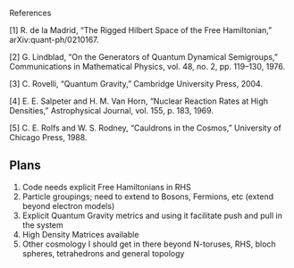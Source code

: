 References

[1] R. de la Madrid, “The Rigged Hilbert Space of the Free Hamiltonian,” arXiv:quant-ph/0210167.

[2] G. Lindblad, “On the Generators of Quantum Dynamical Semigroups,” Communications in Mathematical Physics, vol. 48, no. 2, pp. 119–130, 1976.

[3] C. Rovelli, “Quantum Gravity,” Cambridge University Press, 2004.

[4] E. E. Salpeter and H. M. Van Horn, “Nuclear Reaction Rates at High Densities,” Astrophysical Journal, vol. 155, p. 183, 1969.

[5] C. E. Rolfs and W. S. Rodney, “Cauldrons in the Cosmos,” University of Chicago Press, 1988.


## Plans
1. Code needs explicit Free Hamiltonians in RHS
2. Particle groupings; need to extend to Bosons, Fermions, etc (extend beyond electron models)
3. Explicit Quantum Gravity metrics and using it facilitate push and pull in the system
4. High Density Matrices available
5. Other cosmology I should get in there beyond N-toruses, RHS, bloch spheres, tetrahedrons and general topology
